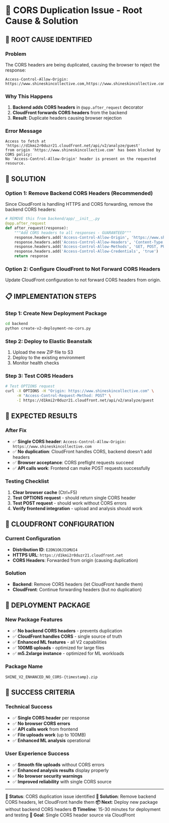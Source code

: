 # 🔧 CORS Duplication Issue - Root Cause & Solution

## 🚨 **ROOT CAUSE IDENTIFIED**

### **Problem**
The CORS headers are being duplicated, causing the browser to reject the response:
```
Access-Control-Allow-Origin: https://www.shineskincollective.com,https://www.shineskincollective.com
```

### **Why This Happens**
1. **Backend adds CORS headers** in `@app.after_request` decorator
2. **CloudFront forwards CORS headers** from the backend
3. **Result**: Duplicate headers causing browser rejection

### **Error Message**
```
Access to fetch at 'https://d1kmi2r0duzr21.cloudfront.net/api/v2/analyze/guest' 
from origin 'https://www.shineskincollective.com' has been blocked by CORS policy: 
No 'Access-Control-Allow-Origin' header is present on the requested resource.
```

## 🔧 **SOLUTION**

### **Option 1: Remove Backend CORS Headers (Recommended)**
Since CloudFront is handling HTTPS and CORS forwarding, remove the backend CORS headers:

```python
# REMOVE this from backend/app/__init__.py
@app.after_request
def after_request(response):
    """Add CORS headers to all responses - GUARANTEED"""
    response.headers.add('Access-Control-Allow-Origin', 'https://www.shineskincollective.com')
    response.headers.add('Access-Control-Allow-Headers', 'Content-Type, Authorization, X-Requested-With')
    response.headers.add('Access-Control-Allow-Methods', 'GET, POST, PUT, DELETE, OPTIONS')
    response.headers.add('Access-Control-Allow-Credentials', 'true')
    return response
```

### **Option 2: Configure CloudFront to Not Forward CORS Headers**
Update CloudFront configuration to not forward CORS headers from origin.

## 📋 **IMPLEMENTATION STEPS**

### **Step 1: Create New Deployment Package**
```bash
cd backend
python create-v2-deployment-no-cors.py
```

### **Step 2: Deploy to Elastic Beanstalk**
1. Upload the new ZIP file to S3
2. Deploy to the existing environment
3. Monitor health checks

### **Step 3: Test CORS Headers**
```bash
# Test OPTIONS request
curl -X OPTIONS -H "Origin: https://www.shineskincollective.com" \
     -H "Access-Control-Request-Method: POST" \
     -I https://d1kmi2r0duzr21.cloudfront.net/api/v2/analyze/guest
```

## 🎯 **EXPECTED RESULTS**

### **After Fix**
- ✅ **Single CORS header**: `Access-Control-Allow-Origin: https://www.shineskincollective.com`
- ✅ **No duplication**: CloudFront handles CORS, backend doesn't add headers
- ✅ **Browser acceptance**: CORS preflight requests succeed
- ✅ **API calls work**: Frontend can make POST requests successfully

### **Testing Checklist**
1. **Clear browser cache** (Ctrl+F5)
2. **Test OPTIONS request** - should return single CORS header
3. **Test POST request** - should work without CORS errors
4. **Verify frontend integration** - upload and analysis should work

## 🔧 **CLOUDFRONT CONFIGURATION**

### **Current Configuration**
- **Distribution ID**: `E2DN1O6JIGMUI4`
- **HTTPS URL**: `https://d1kmi2r0duzr21.cloudfront.net`
- **CORS Headers**: Forwarded from origin (causing duplication)

### **Solution**
- **Backend**: Remove CORS headers (let CloudFront handle them)
- **CloudFront**: Continue forwarding headers (but no duplication)

## 🚀 **DEPLOYMENT PACKAGE**

### **New Package Features**
- ✅ **No backend CORS headers** - prevents duplication
- ✅ **CloudFront handles CORS** - single source of truth
- ✅ **Enhanced ML features** - all V2 capabilities
- ✅ **100MB uploads** - optimized for large files
- ✅ **m5.2xlarge instance** - optimized for ML workloads

### **Package Name**
`SHINE_V2_ENHANCED_NO_CORS-{timestamp}.zip`

## 🎉 **SUCCESS CRITERIA**

### **Technical Success**
- ✅ **Single CORS header** per response
- ✅ **No browser CORS errors**
- ✅ **API calls work** from frontend
- ✅ **File uploads work** (up to 100MB)
- ✅ **Enhanced ML analysis** operational

### **User Experience Success**
- ✅ **Smooth file uploads** without CORS errors
- ✅ **Enhanced analysis results** display properly
- ✅ **No browser security warnings**
- ✅ **Improved reliability** with single CORS source

---

**🎯 Status**: CORS duplication issue identified
**🔧 Solution**: Remove backend CORS headers, let CloudFront handle them
**📦 Next**: Deploy new package without backend CORS headers
**⏰ Timeline**: 15-30 minutes for deployment and testing
**🚀 Goal**: Single CORS header source via CloudFront 